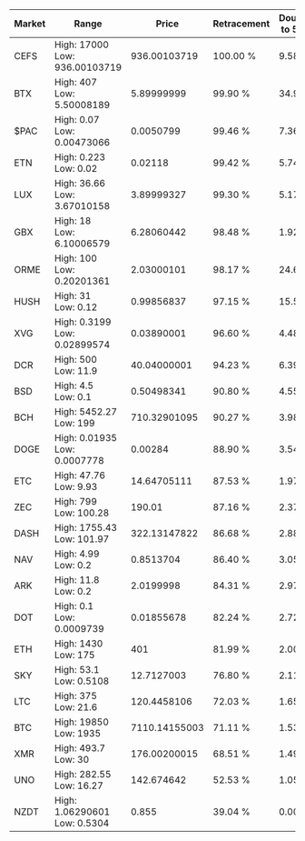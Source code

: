 | Market | Range | Price| Retracement | Doubles to 50% |
| --- | --- | --- | --- | --- |
| CEFS | High: 17000<br />Low: 936.00103719 | 936.00103719 | 100.00 % | 9.58 |
| BTX | High: 407<br />Low: 5.50008189 | 5.89999999 | 99.90 % | 34.96 |
| $PAC | High: 0.07<br />Low: 0.00473066 | 0.0050799 | 99.46 % | 7.36 |
| ETN | High: 0.223<br />Low: 0.02 | 0.02118 | 99.42 % | 5.74 |
| LUX | High: 36.66<br />Low: 3.67010158 | 3.89999327 | 99.30 % | 5.17 |
| GBX | High: 18<br />Low: 6.10006579 | 6.28060442 | 98.48 % | 1.92 |
| ORME | High: 100<br />Low: 0.20201361 | 2.03000101 | 98.17 % | 24.68 |
| HUSH | High: 31<br />Low: 0.12 | 0.99856837 | 97.15 % | 15.58 |
| XVG | High: 0.3199<br />Low: 0.02899574 | 0.03890001 | 96.60 % | 4.48 |
| DCR | High: 500<br />Low: 11.9 | 40.04000001 | 94.23 % | 6.39 |
| BSD | High: 4.5<br />Low: 0.1 | 0.50498341 | 90.80 % | 4.55 |
| BCH | High: 5452.27<br />Low: 199 | 710.32901095 | 90.27 % | 3.98 |
| DOGE | High: 0.01935<br />Low: 0.0007778 | 0.00284 | 88.90 % | 3.54 |
| ETC | High: 47.76<br />Low: 9.93 | 14.64705111 | 87.53 % | 1.97 |
| ZEC | High: 799<br />Low: 100.28 | 190.01 | 87.16 % | 2.37 |
| DASH | High: 1755.43<br />Low: 101.97 | 322.13147822 | 86.68 % | 2.88 |
| NAV | High: 4.99<br />Low: 0.2 | 0.8513704 | 86.40 % | 3.05 |
| ARK | High: 11.8<br />Low: 0.2 | 2.0199998 | 84.31 % | 2.97 |
| DOT | High: 0.1<br />Low: 0.0009739 | 0.01855678 | 82.24 % | 2.72 |
| ETH | High: 1430<br />Low: 175 | 401 | 81.99 % | 2.00 |
| SKY | High: 53.1<br />Low: 0.5108 | 12.7127003 | 76.80 % | 2.11 |
| LTC | High: 375<br />Low: 21.6 | 120.4458106 | 72.03 % | 1.65 |
| BTC | High: 19850<br />Low: 1935 | 7110.14155003 | 71.11 % | 1.53 |
| XMR | High: 493.7<br />Low: 30 | 176.00200015 | 68.51 % | 1.49 |
| UNO | High: 282.55<br />Low: 16.27 | 142.674642 | 52.53 % | 1.05 |
| NZDT | High: 1.06290601<br />Low: 0.5304 | 0.855 | 39.04 % | 0.00 |
